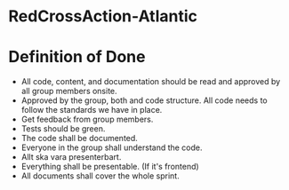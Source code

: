 # RedCrossAction-Atlantic

# Definition of Done
+ All code, content, and documentation should be read and approved by all group members onsite.
+ Approved by the group, both and code structure. All code needs to follow the standards we have in place.
+ Get feedback from group members.
+ Tests should be green.
+ The code shall be documented.
+ Everyone in the group shall understand the code.
+ Allt ska vara presenterbart.
+ Everything shall be presentable. (If it's frontend)
+ All documents shall cover the whole sprint.
